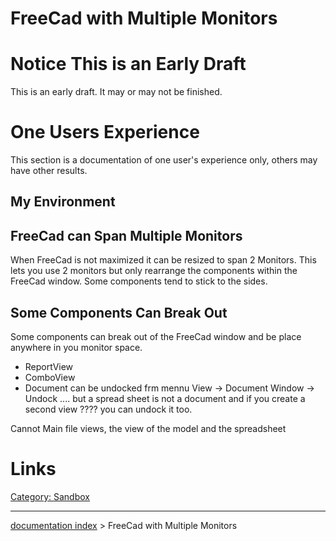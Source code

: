 # FreeCad with Multiple Monitors
# Notice This is an Early Draft 

This is an early draft. It may or may not be finished.

# One Users Experience 

This section is a documentation of one user\'s experience only, others may have other results.

## My Environment 

## FreeCad can Span Multiple Monitors 

When FreeCad is not maximized it can be resized to span 2 Monitors. This lets you use 2 monitors but only rearrange the components within the FreeCad window. Some components tend to stick to the sides.

## Some Components Can Break Out 

Some components can break out of the FreeCad window and be place anywhere in you monitor space.

-   ReportView
-   ComboView
-   Document can be undocked frm mennu View -\> Document Window -\> Undock \.... but a spread sheet is not a document and if you create a second view ???? you can undock it too.

Cannot Main file views, the view of the model and the spreadsheet

# Links

[Category: Sandbox](Category:_Sandbox.md)

---
[documentation index](../README.md) > FreeCad with Multiple Monitors

